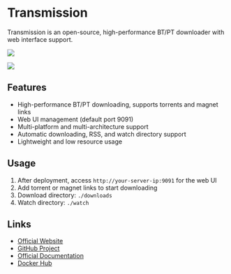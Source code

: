 # Transmission

Transmission is an open-source, high-performance BT/PT downloader with web interface support.

![](https://cdn.jsdelivr.net/gh/xiaoY233/PicList@main/public/assets/Transmission.png)

![](https://img.shields.io/badge/Copyright-arch3rPro-ff9800?style=flat&logo=github&logoColor=white)

## Features

- High-performance BT/PT downloading, supports torrents and magnet links
- Web UI management (default port 9091)
- Multi-platform and multi-architecture support
- Automatic downloading, RSS, and watch directory support
- Lightweight and low resource usage

## Usage

1. After deployment, access `http://your-server-ip:9091` for the web UI
2. Add torrent or magnet links to start downloading
3. Download directory: `./downloads`
4. Watch directory: `./watch`

## Links

- [Official Website](https://transmissionbt.com/)
- [GitHub Project](https://github.com/transmission/transmission)
- [Official Documentation](https://github.com/transmission/transmission/wiki)
- [Docker Hub](https://hub.docker.com/r/linuxserver/transmission) 